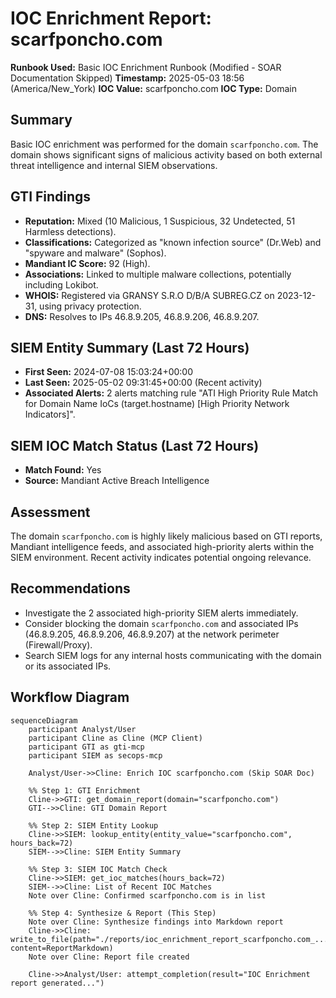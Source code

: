 # IOC Enrichment Report: scarfponcho.com

**Runbook Used:** Basic IOC Enrichment Runbook (Modified - SOAR Documentation Skipped)
**Timestamp:** 2025-05-03 18:56 (America/New_York)
**IOC Value:** scarfponcho.com
**IOC Type:** Domain

## Summary

Basic IOC enrichment was performed for the domain `scarfponcho.com`. The domain shows significant signs of malicious activity based on both external threat intelligence and internal SIEM observations.

## GTI Findings

*   **Reputation:** Mixed (10 Malicious, 1 Suspicious, 32 Undetected, 51 Harmless detections).
*   **Classifications:** Categorized as "known infection source" (Dr.Web) and "spyware and malware" (Sophos).
*   **Mandiant IC Score:** 92 (High).
*   **Associations:** Linked to multiple malware collections, potentially including Lokibot.
*   **WHOIS:** Registered via GRANSY S.R.O D/B/A SUBREG.CZ on 2023-12-31, using privacy protection.
*   **DNS:** Resolves to IPs 46.8.9.205, 46.8.9.206, 46.8.9.207.

## SIEM Entity Summary (Last 72 Hours)

*   **First Seen:** 2024-07-08 15:03:24+00:00
*   **Last Seen:** 2025-05-02 09:31:45+00:00 (Recent activity)
*   **Associated Alerts:** 2 alerts matching rule "ATI High Priority Rule Match for Domain Name IoCs (target.hostname) [High Priority Network Indicators]".

## SIEM IOC Match Status (Last 72 Hours)

*   **Match Found:** Yes
*   **Source:** Mandiant Active Breach Intelligence

## Assessment

The domain `scarfponcho.com` is highly likely malicious based on GTI reports, Mandiant intelligence feeds, and associated high-priority alerts within the SIEM environment. Recent activity indicates potential ongoing relevance.

## Recommendations

*   Investigate the 2 associated high-priority SIEM alerts immediately.
*   Consider blocking the domain `scarfponcho.com` and associated IPs (46.8.9.205, 46.8.9.206, 46.8.9.207) at the network perimeter (Firewall/Proxy).
*   Search SIEM logs for any internal hosts communicating with the domain or its associated IPs.

## Workflow Diagram

```mermaid
sequenceDiagram
    participant Analyst/User
    participant Cline as Cline (MCP Client)
    participant GTI as gti-mcp
    participant SIEM as secops-mcp

    Analyst/User->>Cline: Enrich IOC scarfponcho.com (Skip SOAR Doc)

    %% Step 1: GTI Enrichment
    Cline->>GTI: get_domain_report(domain="scarfponcho.com")
    GTI-->>Cline: GTI Domain Report

    %% Step 2: SIEM Entity Lookup
    Cline->>SIEM: lookup_entity(entity_value="scarfponcho.com", hours_back=72)
    SIEM-->>Cline: SIEM Entity Summary

    %% Step 3: SIEM IOC Match Check
    Cline->>SIEM: get_ioc_matches(hours_back=72)
    SIEM-->>Cline: List of Recent IOC Matches
    Note over Cline: Confirmed scarfponcho.com is in list

    %% Step 4: Synthesize & Report (This Step)
    Note over Cline: Synthesize findings into Markdown report
    Cline->>Cline: write_to_file(path="./reports/ioc_enrichment_report_scarfponcho.com_...", content=ReportMarkdown)
    Note over Cline: Report file created

    Cline->>Analyst/User: attempt_completion(result="IOC Enrichment report generated...")
